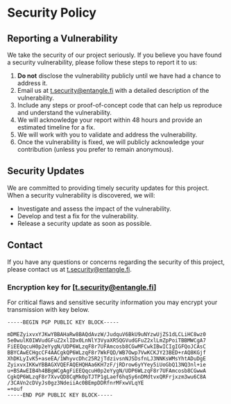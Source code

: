 # Security Policy

## Reporting a Vulnerability

We take the security of our project seriously. If you believe you have found a security vulnerability, please follow these steps to report it to us:

1. **Do not** disclose the vulnerability publicly until we have had a chance to address it.
2. Email us at t.security@entangle.fi with a detailed description of the vulnerability.
3. Include any steps or proof-of-concept code that can help us reproduce and understand the vulnerability.
4. We will acknowledge your report within 48 hours and provide an estimated timeline for a fix.
5. We will work with you to validate and address the vulnerability.
6. Once the vulnerability is fixed, we will publicly acknowledge your contribution (unless you prefer to remain anonymous).

## Security Updates

We are committed to providing timely security updates for this project. When a security vulnerability is discovered, we will:

- Investigate and assess the impact of the vulnerability.
- Develop and test a fix for the vulnerability.
- Release a security update as soon as possible.

## Contact

If you have any questions or concerns regarding the security of this project, please contact us at t.security@entangle.fi.

### Encryption key for [t.security@entangle.fi]
For critical flaws and sensitive security information you may encrypt your transmission with key below.
```
-----BEGIN PGP PUBLIC KEY BLOCK-----

mDMEZyixvxYJKwYBBAHaRw8BAQdAvzW/JudquV6BkU9uNYzwUjZS1dLCLiHC8wz0
5e0wulK0IWVudGFuZ2xlIDx0LnNlY3VyaXR5QGVudGFuZ2xlLmZpPoiTBBMWCgA7
FiEEQqcuH0p2eYygN/UDP6WLzqF8r7UFAmcosb8CGwMFCwkIBwICIgIGFQoJCAsC
BBYCAwECHgcCF4AACgkQP6WLzqF8r7WkFQD/WB7Owp7VwKCKJY23BED+rAQ8KGjf
XhDKLyIvK5+aseEA/1WhyvcDhc25R2jTdzivsnNJSDsfnLJ3NNKsWMsYhtADuDgE
ZyixvxIKKwYBBAGXVQEFAQEHQHAa6KH7zF/jRDrow6yYYey5iUoGbQ13NQ3nl+ie
u+BSAwEIB4h4BBgWCgAgFiEEQqcuH0p2eYygN/UDP6WLzqF8r7UFAmcosb8CGwwA
CgkQP6WLzqF8r7XvvQD8CqMk0pTJTP1gLaef6hqSy6nDMdtvxQRFrjxzm3wu6C8A
/3CAVn2cDVyJs0gz3NdeiiAc0BEmpDDRfnrMFxwVLqYE
=+ouf
-----END PGP PUBLIC KEY BLOCK-----
```
